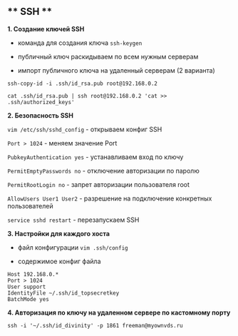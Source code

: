 
## ** SSH **


**1. Создание ключей SSH**

- команда для создания ключа
`ssh-keygen`

- публичный ключ раскидываем по всем нужным серверам

- импорт публичного ключа на удаленный серверам (2 варианта)

`ssh-copy-id -i .ssh/id_rsa.pub root@192.168.0.2`

`cat .ssh/id_rsa.pub | ssh root@192.168.0.2 'cat >> .ssh/authorized_keys' `


**2. Безопасность SSH**

`vim /etc/ssh/sshd_config` - открываем конфиг SSH

`Port > 1024` - меняем значение Port

`PubkeyAuthentication yes` - устанавливаем вход по ключу

`PermitEmptyPasswords no` - отключение авторизации по паролю

`PermitRootLogin no` - запрет авторизации пользователя root

`AllowUsers User1 User2` - разрешение на подключение конкретных пользователей

`service sshd restart` - перезапускаем SSH


**3. Настройки для каждого хоста**

- файл конфигурации
`vim .ssh/config`

- содержимое конфиг файла
```
Host 192.168.0.*
Port > 1024
User support
IdentityFile ~/.ssh/id_topsecretkey
BatchMode yes
```

**4. Авторизация по ключу на удаленном сервере по кастомному порту**

`ssh -i '~/.ssh/id_divinity' -p 1861 freeman@myownvds.ru`




